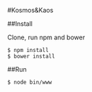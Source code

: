 #Kosmos&Kaos

##Install

Clone, run npm and bower

    $ npm install
    $ bower install

##Run

    $ node bin/www